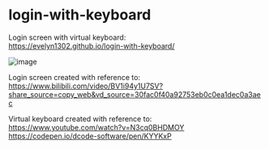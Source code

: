 # login-with-keyboard

Login screen with virtual keyboard: <br />
https://evelyn1302.github.io/login-with-keyboard/

![image](https://user-images.githubusercontent.com/45064822/192865875-ce7db11c-689e-41ea-9d59-1024a1f5b4f4.png)

Login screen created with reference to: <br />
https://www.bilibili.com/video/BV1i94y1U7SV?share_source=copy_web&vd_source=30fac0f40a92753eb0c0ea1dec0a3aec

Virtual keyboard created with reference to: <br />
https://www.youtube.com/watch?v=N3cq0BHDMOY <br />
https://codepen.io/dcode-software/pen/KYYKxP
